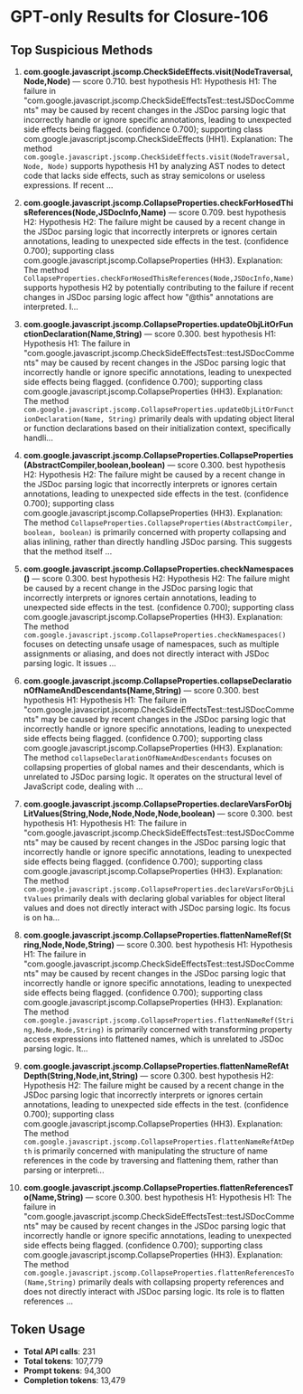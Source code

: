 # GPT-only Results for Closure-106

## Top Suspicious Methods

1. **com.google.javascript.jscomp.CheckSideEffects.visit(NodeTraversal,Node,Node)** — score 0.710. best hypothesis H1: Hypothesis H1: The failure in "com.google.javascript.jscomp.CheckSideEffectsTest::testJSDocComments" may be caused by recent changes in the JSDoc parsing logic that incorrectly handle or ignore specific annotations, leading to unexpected side effects being flagged. (confidence 0.700); supporting class com.google.javascript.jscomp.CheckSideEffects (HH1).
    Explanation: The method `com.google.javascript.jscomp.CheckSideEffects.visit(NodeTraversal, Node, Node)` supports hypothesis H1 by analyzing AST nodes to detect code that lacks side effects, such as stray semicolons or useless expressions. If recent ...

2. **com.google.javascript.jscomp.CollapseProperties.checkForHosedThisReferences(Node,JSDocInfo,Name)** — score 0.709. best hypothesis H2: Hypothesis H2: The failure might be caused by a recent change in the JSDoc parsing logic that incorrectly interprets or ignores certain annotations, leading to unexpected side effects in the test. (confidence 0.700); supporting class com.google.javascript.jscomp.CollapseProperties (HH3).
    Explanation: The method `CollapseProperties.checkForHosedThisReferences(Node,JSDocInfo,Name)` supports hypothesis H2 by potentially contributing to the failure if recent changes in JSDoc parsing logic affect how "@this" annotations are interpreted. I...

3. **com.google.javascript.jscomp.CollapseProperties.updateObjLitOrFunctionDeclaration(Name,String)** — score 0.300. best hypothesis H1: Hypothesis H1: The failure in "com.google.javascript.jscomp.CheckSideEffectsTest::testJSDocComments" may be caused by recent changes in the JSDoc parsing logic that incorrectly handle or ignore specific annotations, leading to unexpected side effects being flagged. (confidence 0.700); supporting class com.google.javascript.jscomp.CollapseProperties (HH3).
    Explanation: The method `com.google.javascript.jscomp.CollapseProperties.updateObjLitOrFunctionDeclaration(Name, String)` primarily deals with updating object literal or function declarations based on their initialization context, specifically handli...

4. **com.google.javascript.jscomp.CollapseProperties.CollapseProperties(AbstractCompiler,boolean,boolean)** — score 0.300. best hypothesis H2: Hypothesis H2: The failure might be caused by a recent change in the JSDoc parsing logic that incorrectly interprets or ignores certain annotations, leading to unexpected side effects in the test. (confidence 0.700); supporting class com.google.javascript.jscomp.CollapseProperties (HH3).
    Explanation: The method `CollapseProperties.CollapseProperties(AbstractCompiler, boolean, boolean)` is primarily concerned with property collapsing and alias inlining, rather than directly handling JSDoc parsing. This suggests that the method itself ...

5. **com.google.javascript.jscomp.CollapseProperties.checkNamespaces()** — score 0.300. best hypothesis H2: Hypothesis H2: The failure might be caused by a recent change in the JSDoc parsing logic that incorrectly interprets or ignores certain annotations, leading to unexpected side effects in the test. (confidence 0.700); supporting class com.google.javascript.jscomp.CollapseProperties (HH3).
    Explanation: The method `com.google.javascript.jscomp.CollapseProperties.checkNamespaces()` focuses on detecting unsafe usage of namespaces, such as multiple assignments or aliasing, and does not directly interact with JSDoc parsing logic. It issues ...

6. **com.google.javascript.jscomp.CollapseProperties.collapseDeclarationOfNameAndDescendants(Name,String)** — score 0.300. best hypothesis H1: Hypothesis H1: The failure in "com.google.javascript.jscomp.CheckSideEffectsTest::testJSDocComments" may be caused by recent changes in the JSDoc parsing logic that incorrectly handle or ignore specific annotations, leading to unexpected side effects being flagged. (confidence 0.700); supporting class com.google.javascript.jscomp.CollapseProperties (HH3).
    Explanation: The method `collapseDeclarationOfNameAndDescendants` focuses on collapsing properties of global names and their descendants, which is unrelated to JSDoc parsing logic. It operates on the structural level of JavaScript code, dealing with ...

7. **com.google.javascript.jscomp.CollapseProperties.declareVarsForObjLitValues(String,Node,Node,Node,Node,boolean)** — score 0.300. best hypothesis H1: Hypothesis H1: The failure in "com.google.javascript.jscomp.CheckSideEffectsTest::testJSDocComments" may be caused by recent changes in the JSDoc parsing logic that incorrectly handle or ignore specific annotations, leading to unexpected side effects being flagged. (confidence 0.700); supporting class com.google.javascript.jscomp.CollapseProperties (HH3).
    Explanation: The method `com.google.javascript.jscomp.CollapseProperties.declareVarsForObjLitValues` primarily deals with declaring global variables for object literal values and does not directly interact with JSDoc parsing logic. Its focus is on ha...

8. **com.google.javascript.jscomp.CollapseProperties.flattenNameRef(String,Node,Node,String)** — score 0.300. best hypothesis H1: Hypothesis H1: The failure in "com.google.javascript.jscomp.CheckSideEffectsTest::testJSDocComments" may be caused by recent changes in the JSDoc parsing logic that incorrectly handle or ignore specific annotations, leading to unexpected side effects being flagged. (confidence 0.700); supporting class com.google.javascript.jscomp.CollapseProperties (HH3).
    Explanation: The method `com.google.javascript.jscomp.CollapseProperties.flattenNameRef(String,Node,Node,String)` is primarily concerned with transforming property access expressions into flattened names, which is unrelated to JSDoc parsing logic. It...

9. **com.google.javascript.jscomp.CollapseProperties.flattenNameRefAtDepth(String,Node,int,String)** — score 0.300. best hypothesis H2: Hypothesis H2: The failure might be caused by a recent change in the JSDoc parsing logic that incorrectly interprets or ignores certain annotations, leading to unexpected side effects in the test. (confidence 0.700); supporting class com.google.javascript.jscomp.CollapseProperties (HH3).
    Explanation: The method `com.google.javascript.jscomp.CollapseProperties.flattenNameRefAtDepth` is primarily concerned with manipulating the structure of name references in the code by traversing and flattening them, rather than parsing or interpreti...

10. **com.google.javascript.jscomp.CollapseProperties.flattenReferencesTo(Name,String)** — score 0.300. best hypothesis H1: Hypothesis H1: The failure in "com.google.javascript.jscomp.CheckSideEffectsTest::testJSDocComments" may be caused by recent changes in the JSDoc parsing logic that incorrectly handle or ignore specific annotations, leading to unexpected side effects being flagged. (confidence 0.700); supporting class com.google.javascript.jscomp.CollapseProperties (HH3).
    Explanation: The method `com.google.javascript.jscomp.CollapseProperties.flattenReferencesTo(Name,String)` primarily deals with collapsing property references and does not directly interact with JSDoc parsing logic. Its role is to flatten references ...


## Token Usage

- **Total API calls**: 231
- **Total tokens**: 107,779
- **Prompt tokens**: 94,300
- **Completion tokens**: 13,479
